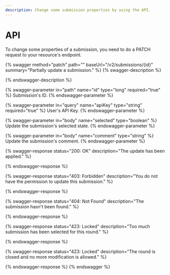 ```yaml
---
description: Change some submission properties by using the API.
---
```


# API

To change some properties of a submission, you need to do a PATCH request to your resource's endpoint.

{% swagger method="patch" path="" baseUrl="/v2/submissions/{id}" summary="Partially update a submission." %}
{% swagger-description %}

{% endswagger-description %}

{% swagger-parameter in="path" name="id" type="long" required="true" %}
Submission's ID.
{% endswagger-parameter %}

{% swagger-parameter in="query" name="apiKey" type="string" required="true" %}
User's API Key.
{% endswagger-parameter %}

{% swagger-parameter in="body" name="selected" type="boolean" %}
Update the submission's selected state.
{% endswagger-parameter %}

{% swagger-parameter in="body" name="comment" type="string" %}
Update the submission's comment.
{% endswagger-parameter %}

{% swagger-response status="200: OK" description="The update has been applied." %}

{% endswagger-response %}

{% swagger-response status="403: Forbidden" description="You do not have the permission to update this submission." %}

{% endswagger-response %}

{% swagger-response status="404: Not Found" description="The submission hasn't been found." %}

{% endswagger-response %}

{% swagger-response status="423: Locked" description="Too much submission has been selected for this round." %}

{% endswagger-response %}

{% swagger-response status="423: Locked" description="The round is closed and no more modification is allowed." %}

{% endswagger-response %}
{% endswagger %}
